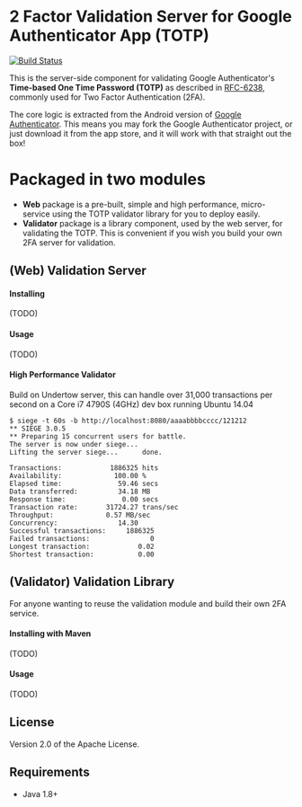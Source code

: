 # 2 Factor Validation Server for Google Authenticator App (TOTP)
[![Build Status](https://travis-ci.org/icha024/Google-Auth-TOTP-Server.svg?branch=master)](https://travis-ci.org/icha024/Google-Auth-TOTP-Server)

This is the server-side component for validating Google Authenticator's **Time-based One Time Password (TOTP)** as described in [RFC-6238](https://tools.ietf.org/html/rfc6238), commonly used for Two Factor Authentication (2FA).

The core logic is extracted from the Android version of [Google Authenticator](https://github.com/google/google-authenticator-android). This means you may fork the Google Authenticator project, or just download it from the app store, and it will work with that straight out the box!

# Packaged in two modules
- **Web** package is a pre-built, simple and high performance, micro-service using the TOTP validator library for you to deploy easily.
- **Validator** package is a library component, used by the web server, for validating the TOTP. This is convenient if you wish you build your own 2FA server for validation.

## (Web) Validation Server

#### Installing
(TODO)

#### Usage
(TODO)

#### High Performance Validator
Build on Undertow server, this can handle over 31,000 transactions per second on a Core i7 4790S (4GHz) dev box running Ubuntu 14.04

```
$ siege -t 60s -b http://localhost:8080/aaaabbbbcccc/121212
** SIEGE 3.0.5
** Preparing 15 concurrent users for battle.
The server is now under siege...
Lifting the server siege...      done.

Transactions:		     1886325 hits
Availability:		      100.00 %
Elapsed time:		       59.46 secs
Data transferred:	       34.18 MB
Response time:		        0.00 secs
Transaction rate:	    31724.27 trans/sec
Throughput:		        0.57 MB/sec
Concurrency:		       14.30
Successful transactions:     1886325
Failed transactions:	           0
Longest transaction:	        0.02
Shortest transaction:	        0.00
```

## (Validator) Validation Library
For anyone wanting to reuse the validation module and build their own 2FA service.

#### Installing with Maven
(TODO)

#### Usage
(TODO)

## License

Version 2.0 of the Apache License.

## Requirements
- Java 1.8+

